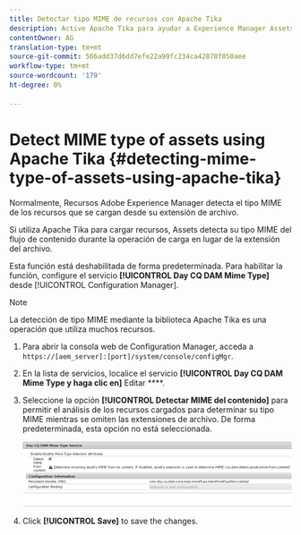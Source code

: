 ```yaml
---
title: Detectar tipo MIME de recursos con Apache Tika
description: Active Apache Tika para ayudar a Experience Manager Assets a detectar el tipo MIME de los recursos del flujo de contenido durante la operación de carga en lugar de la extensión de archivo.
contentOwner: AG
translation-type: tm+mt
source-git-commit: 566add37d6dd7efe22a99fc234ca42878f050aee
workflow-type: tm+mt
source-wordcount: '179'
ht-degree: 0%

---
```



# Detect MIME type of assets using Apache Tika {#detecting-mime-type-of-assets-using-apache-tika}

Normalmente, Recursos Adobe Experience Manager detecta el tipo MIME de los recursos que se cargan desde su extensión de archivo.

Si utiliza Apache Tika para cargar recursos, Assets detecta su tipo MIME del flujo de contenido durante la operación de carga en lugar de la extensión del archivo.

Esta función está deshabilitada de forma predeterminada. Para habilitar la función, configure el servicio **[!UICONTROL Day CQ DAM Mime Type]** desde [!UICONTROL Configuration Manager].

>[!NOTE]
>
>La detección de tipo MIME mediante la biblioteca Apache Tika es una operación que utiliza muchos recursos.

1. Para abrir la consola web de Configuration Manager, acceda a `https://[aem_server]:[port]/system/console/configMgr`.

1. En la lista de servicios, localice el servicio **[!UICONTROL Day CQ DAM Mime Type y haga clic en]** Editar ****.

1. Seleccione la opción **[!UICONTROL Detectar MIME del contenido]** para permitir el análisis de los recursos cargados para determinar su tipo MIME mientras se omiten las extensiones de archivo. De forma predeterminada, esta opción no está seleccionada.

   ![chlimage_1-333](assets/chlimage_1-333.png)

1. Click **[!UICONTROL Save]** to save the changes.
